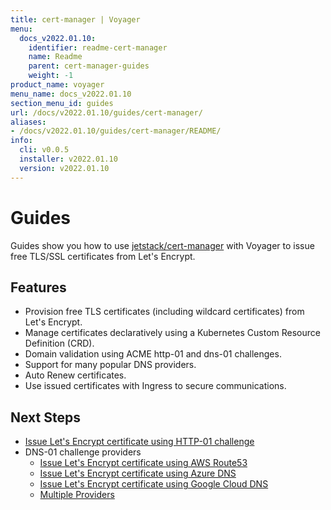 ```yaml
---
title: cert-manager | Voyager
menu:
  docs_v2022.01.10:
    identifier: readme-cert-manager
    name: Readme
    parent: cert-manager-guides
    weight: -1
product_name: voyager
menu_name: docs_v2022.01.10
section_menu_id: guides
url: /docs/v2022.01.10/guides/cert-manager/
aliases:
- /docs/v2022.01.10/guides/cert-manager/README/
info:
  cli: v0.0.5
  installer: v2022.01.10
  version: v2022.01.10
---
```


# Guides

Guides show you how to use [jetstack/cert-manager](https://github.com/jetstack/cert-manager) with Voyager to issue free TLS/SSL certificates from Let's Encrypt.

## Features

- Provision free TLS certificates (including wildcard certificates) from Let's Encrypt.
- Manage certificates declaratively using a Kubernetes Custom Resource Definition (CRD).
- Domain validation using ACME http-01 and dns-01 challenges.
- Support for many popular DNS providers.
- Auto Renew certificates.
- Use issued certificates with Ingress to secure communications.

## Next Steps

- [Issue Let's Encrypt certificate using HTTP-01 challenge](/docs/v2022.01.10/guides/cert-manager/http01_challenge/overview)
- DNS-01 challenge providers
  - [Issue Let's Encrypt certificate using AWS Route53](/docs/v2022.01.10/guides/cert-manager/dns01_challenge/aws-route53)
  - [Issue Let's Encrypt certificate using Azure DNS](/docs/v2022.01.10/guides/cert-manager/dns01_challenge/azure-dns)
  - [Issue Let's Encrypt certificate using Google Cloud DNS](/docs/v2022.01.10/guides/cert-manager/dns01_challenge/google-cloud-dns)
  - [Multiple Providers](/docs/v2022.01.10/guides/cert-manager/dns01_challenge/multiple-challenge-solver)

